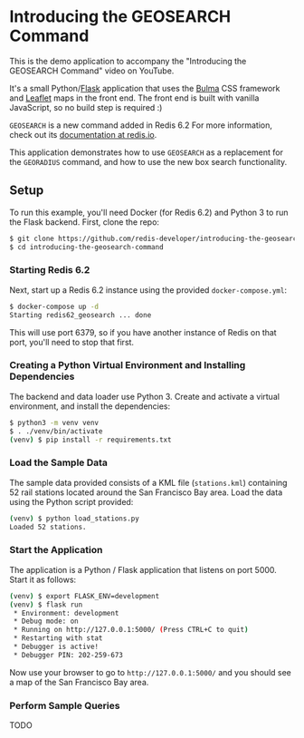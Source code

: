 # Introducing the GEOSEARCH Command

This is the demo application to accompany the "Introducing the GEOSEARCH Command" video on YouTube.

It's a small Python/[Flask](https://flask.palletsprojects.com/) application that uses the [Bulma](https://bulma.io/) CSS framework and [Leaflet](https://leafletjs.com/) maps in the front end.  The front end is built with vanilla JavaScript, so no build step is required :)

`GEOSEARCH` is a new command added in Redis 6.2 For more information, check out its [documentation at redis.io](https://redis.io/commands/geosearch).

This application demonstrates how to use `GEOSEARCH` as a replacement for the `GEORADIUS` command, and how to use the new box search functionality.

## Setup

To run this example, you'll need Docker (for Redis 6.2) and Python 3 to run the Flask backend.  First, clone the repo:

```bash
$ git clone https://github.com/redis-developer/introducing-the-geosearch-command.git
$ cd introducing-the-geosearch-command
```

### Starting Redis 6.2

Next, start up a Redis 6.2 instance using the provided `docker-compose.yml`:

```bash
$ docker-compose up -d
Starting redis62_geosearch ... done
```

This will use port 6379, so if you have another instance of Redis on that port, you'll need to stop that first.

### Creating a Python Virtual Environment and Installing Dependencies

The backend and data loader use Python 3.  Create and activate a virtual environment, and install the dependencies:

```bash
$ python3 -m venv venv
$ . ./venv/bin/activate
(venv) $ pip install -r requirements.txt
```

### Load the Sample Data

The sample data provided consists of a KML file (`stations.kml`) containing 52 rail stations located around the San Francisco Bay area.  Load the data using the Python script provided:

```bash
(venv) $ python load_stations.py
Loaded 52 stations.
```

### Start the Application

The application is a Python / Flask application that listens on port 5000.  Start it as follows:

```bash
(venv) $ export FLASK_ENV=development
(venv) $ flask run
 * Environment: development
 * Debug mode: on
 * Running on http://127.0.0.1:5000/ (Press CTRL+C to quit)
 * Restarting with stat
 * Debugger is active!
 * Debugger PIN: 202-259-673
```

Now use your browser to go to `http://127.0.0.1:5000/` and you should see a map of the San Francisco Bay area.

### Perform Sample Queries

TODO